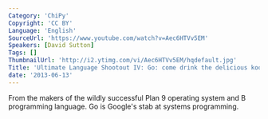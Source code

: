 ```yaml
---
Category: 'ChiPy'
Copyright: 'CC BY'
Language: 'English'
SourceUrl: 'https://www.youtube.com/watch?v=Aec6HTVv5EM'
Speakers: [David Sutton]
Tags: []
ThumbnailUrl: 'http://i2.ytimg.com/vi/Aec6HTVv5EM/hqdefault.jpg'
Title: 'Ultimate Language Shootout IV: Go: come drink the delicious kool-aid'
date: '2013-06-13'
---
```

From the makers of the wildly successful Plan 9 operating system and B programming language. Go is Google's stab at systems programming.